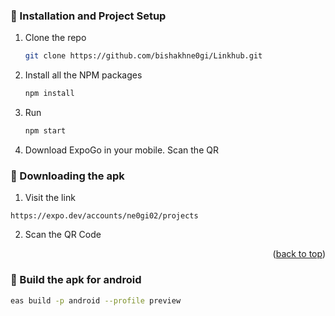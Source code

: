### 🚀 Installation and Project Setup

1. Clone the repo

   ```sh
   git clone https://github.com/bishakhne0gi/Linkhub.git
   ```

2. Install all the NPM packages

   ```sh
   npm install
   ```
  
3. Run

   ```sh
   npm start 
   ```

4. Download ExpoGo in your mobile. Scan the QR

### 🤝 Downloading the apk

1. Visit the link

```
https://expo.dev/accounts/ne0gi02/projects
```

2. Scan the QR Code

<p align="right">(<a href="#readme-top">back to top</a>)</p>

### 🤝 Build the apk for android

```sh
eas build -p android --profile preview
```
